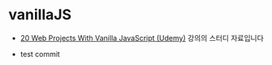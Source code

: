 # vanillaJS

- [20 Web Projects With Vanilla JavaScript (Udemy)](https://www.udemy.com/course/web-projects-with-vanilla-javascript/) 강의의 스터디 자료입니다

- test commit
